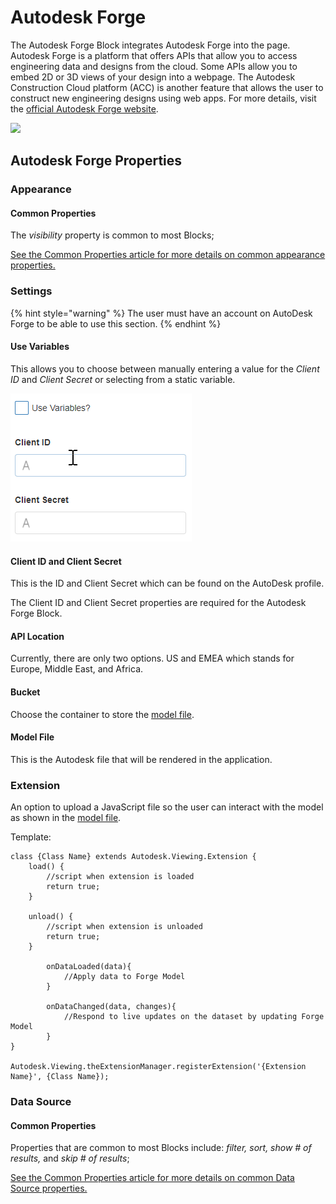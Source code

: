 # Autodesk Forge

The Autodesk Forge Block integrates Autodesk Forge into the page. Autodesk Forge is a platform that offers APIs that allow you to access engineering data and designs from the cloud. Some APIs allow you to embed 2D or 3D views of your design into a webpage. The Autodesk Construction Cloud platform (ACC) is another feature that allows the user to construct new engineering designs using web apps. For more details, visit the [official Autodesk Forge website](https://forge.autodesk.com/).&#x20;

![](../../.gitbook/assets/xBwzL8XAze.gif)

## Autodesk Forge Properties

### Appearance

#### Common Properties

The _visibility_ property is common to most Blocks;

[See the Common Properties article for more details on common appearance properties.](../common-properties.md#appearance)

### Settings

{% hint style="warning" %}
The user must have an account on AutoDesk Forge to be able to use this section.
{% endhint %}

#### Use Variables

This allows you to choose between manually entering a value for the _Client ID_ and _Client Secret_ or selecting from a static variable.

![](<../../.gitbook/assets/Autodesk (1).gif>)

#### Client ID and Client Secret&#x20;

This is the ID and Client Secret which can be found on the AutoDesk profile.

The Client ID and Client Secret properties are required for the Autodesk Forge Block.

#### API Location

Currently, there are only two options. US and EMEA which stands for Europe, Middle East, and Africa. &#x20;

#### Bucket

Choose the container to store the [model file](autodesk-forge.md#model-file).

#### Model File

This is the Autodesk file that will be rendered in the application.&#x20;

### Extension

An option to upload a JavaScript file so the user can interact with the model as shown in the [model file](autodesk-forge.md#model-file).

Template:

```
class {Class Name} extends Autodesk.Viewing.Extension {
    load() {
		//script when extension is loaded
        return true;
    }

    unload() {
        //script when extension is unloaded
        return true;
    }
	    
		onDataLoaded(data){
			//Apply data to Forge Model
		}

		onDataChanged(data, changes){
			//Respond to live updates on the dataset by updating Forge Model
		}
}

Autodesk.Viewing.theExtensionManager.registerExtension('{Extension Name}', {Class Name});
```

### Data Source

#### Common Properties

Properties that are common to most Blocks include: _filter, sort, show # of results,_ and _skip # of results_;

[See the Common Properties article for more details on common Data Source properties.](../common-properties.md#data-source)
